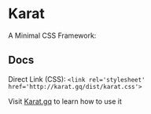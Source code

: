 # Karat
A Minimal CSS Framework:
## Docs
Direct Link (CSS): `<link rel='stylesheet' href='http://karat.gq/dist/karat.css'>`


Visit [Karat.gq](http://Karat.gq) to learn how to use it
